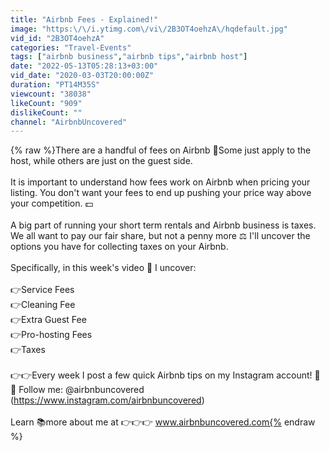 ```yaml
---
title: "Airbnb Fees - Explained!"
image: "https:\/\/i.ytimg.com\/vi\/2B3OT4oehzA\/hqdefault.jpg"
vid_id: "2B3OT4oehzA"
categories: "Travel-Events"
tags: ["airbnb business","airbnb tips","airbnb host"]
date: "2022-05-13T05:28:13+03:00"
vid_date: "2020-03-03T20:00:00Z"
duration: "PT14M35S"
viewcount: "38038"
likeCount: "909"
dislikeCount: ""
channel: "AirbnbUncovered"
---
```

{% raw %}There are a handful of fees on Airbnb 🛌Some just apply to the host, while others are just on the guest side. <br /><br />It is important to understand how fees work on Airbnb when pricing your listing. You don't want your fees to end up pushing your price way above your competition. 💵<br /><br />A big part of running your short term rentals and Airbnb business is taxes.  We all want to pay our fair share, but not a penny more ⚖️ I'll uncover the options you have for collecting taxes on your Airbnb. <br /><br />Specifically, in this week's video 🎥 I uncover: <br /><br />👉Service Fees<br />👉Cleaning Fee<br />👉Extra Guest Fee<br />👉Pro-hosting Fees<br />👉Taxes<br /><br />👉👉Every week I post a few quick Airbnb tips on my Instagram account! 📸📸 Follow me: @airbnbuncovered (<a rel="nofollow" target="blank" href="https://www.instagram.com/airbnbuncovered)">https://www.instagram.com/airbnbuncovered)</a><br /><br />Learn 📚more about me at 👉👉👉 www.airbnbuncovered.com{% endraw %}
